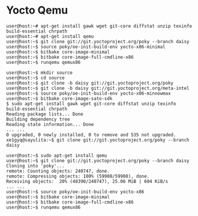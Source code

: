 # Yocto Qemu

    user@host:~# apt-get install gawk wget git-core diffstat unzip texinfo build-essential chrpath
    user@host:~# apt-get install qemu
    user@host:~$ git clone git://git.yoctoproject.org/poky --branch daisy
    user@host:~$ source poky/oe-init-build-env yocto-x86-minimal
    user@host:~$ bitbake core-image-minimal
    user@host:~$ bitbake core-image-full-cmdline-x86
    user@host:~$ runqemu qemux86
    
    user@host:~$ mkdir source
    user@host:~$ cd source
    user@host:~$ git clone -b daisy git://git.yoctoproject.org/poky
    user@host:~$ git clone -b daisy git://git.yoctoproject.org/meta-intel
    user@host:~$ source poky/oe-init-build-env yocto-x86-minnowmax
    user@host:~$ bitbake core-image-sato-sdk
    $ sudo apt-get install gawk wget git-core diffstat unzip texinfo build-essential chrpath
    Reading package lists... Done
    Building dependency tree     
    Reading state information... Done
    ... ...
    0 upgraded, 0 newly installed, 0 to remove and 535 not upgraded.
    xe1gyq@sayulita:~$ git clone git://git.yoctoproject.org/poky --branch daisy
    
    user@host:~$ sudo apt-get install qemu
    user@host:~$ git clone git://git.yoctoproject.org/poky --branch daisy
    Cloning into 'poky'...
    remote: Counting objects: 240747, done.
    remote: Compressing objects: 100% (59908/59908), done.
    Receiving objects:  20% (48390/240747), 25.06 MiB | 604 KiB/s
    ... ...
    user@host:~$ source poky/oe-init-build-env yocto-x86
    user@host:~$ bitbake core-image-minimal
    user@host:~$ bitbake core-image-full-cmdline-x86
    user@host:~$ runqemu qemux86